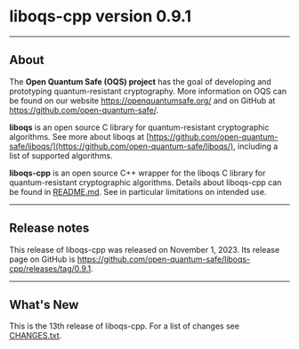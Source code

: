 # liboqs-cpp version 0.9.1

---

## About

The **Open Quantum Safe (OQS) project** has the goal of developing and
prototyping quantum-resistant cryptography. More information on OQS can be found
on our website https://openquantumsafe.org/ and on GitHub
at https://github.com/open-quantum-safe/.

**liboqs** is an open source C library for quantum-resistant cryptographic
algorithms. See more about liboqs
at [https://github.com/open-quantum-safe/liboqs/](https://github.com/open-quantum-safe/liboqs/),
including a list of supported algorithms.

**liboqs-cpp** is an open source C++ wrapper for the liboqs C library for
quantum-resistant cryptographic algorithms. Details about liboqs-cpp can be
found
in [README.md](https://github.com/open-quantum-safe/liboqs-cpp/blob/main/README.md).
See in particular limitations on intended use.

---

## Release notes

This release of liboqs-cpp was released on November 1, 2023. Its release page
on GitHub is https://github.com/open-quantum-safe/liboqs-cpp/releases/tag/0.9.1.

---

## What's New

This is the 13th release of liboqs-cpp. For a list of changes
see [CHANGES.txt](https://github.com/open-quantum-safe/liboqs-cpp/blob/main/CHANGES.txt).
